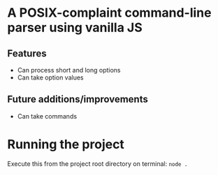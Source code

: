 # A POSIX-complaint command-line parser using vanilla JS

## Features

- Can process short and long options
- Can take option values

## Future additions/improvements

- Can take commands

# Running the project

Execute this from the project root directory on terminal:
`node .`

